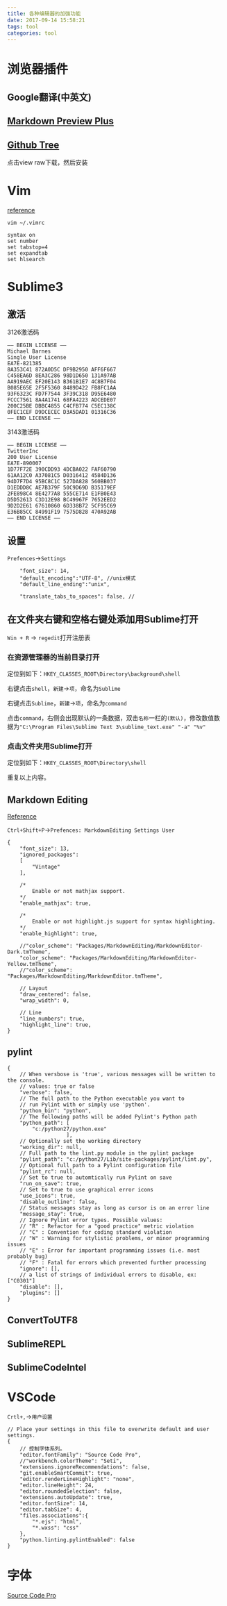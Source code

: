 ```yaml
---
title: 各种编辑器的加强功能
date: 2017-09-14 15:58:21
tags: tool
categories: tool
---
```


# 浏览器插件

<!-- more -->

## Google翻译(中英文)

## [Markdown Preview Plus](https://chrome.google.com/webstore/detail/markdown-preview-plus/febilkbfcbhebfnokafefeacimjdckgl?utm_source=chrome-app-launcher-info-dialog)

## [Github Tree](https://github.com/buunguyen/octotree/blob/master/dist/chrome.crx)

点击view raw下载，然后安装

# Vim

[reference](http://www.cnblogs.com/wangj08/archive/2013/03/13/2957309.html)

`vim ~/.vimrc`

```
syntax on
set number
set tabstop=4
set expandtab
set hlsearch
```

# Sublime3

## 激活

3126激活码

```
—– BEGIN LICENSE —–
Michael Barnes
Single User License
EA7E-821385
8A353C41 872A0D5C DF9B2950 AFF6F667
C458EA6D 8EA3C286 98D1D650 131A97AB
AA919AEC EF20E143 B361B1E7 4C8B7F04
B085E65E 2F5F5360 8489D422 FB8FC1AA
93F6323C FD7F7544 3F39C318 D95E6480
FCCC7561 8A4A1741 68FA4223 ADCEDE07
200C25BE DBBC4855 C4CFB774 C5EC138C
0FEC1CEF D9DCECEC D3A5DAD1 01316C36
—— END LICENSE ——
```

3143激活码

```
—– BEGIN LICENSE —–  
TwitterInc  
200 User License  
EA7E-890007  
1D77F72E 390CDD93 4DCBA022 FAF60790  
61AA12C0 A37081C5 D0316412 4584D136  
94D7F7D4 95BC8C1C 527DA828 560BB037  
D1EDDD8C AE7B379F 50C9D69D B35179EF  
2FE898C4 8E4277A8 555CE714 E1FB0E43  
D5D52613 C3D12E98 BC49967F 7652EED2  
9D2D2E61 67610860 6D338B72 5CF95C69  
E36B85CC 84991F19 7575D828 470A92AB  
—— END LICENSE —— 
```

## 设置

`Prefences`->`Settings`

```
    "font_size": 14,
    "default_encoding":"UTF-8", //unix模式
    "default_line_ending":"unix",

    "translate_tabs_to_spaces": false, //
```

## 在文件夹右键和空格右键处添加用Sublime打开

`Win + R` -> `regedit`打开注册表

### 在资源管理器的当前目录打开

定位到如下：`HKEY_CLASSES_ROOT\Directory\background\shell`

右键点击`shell`，`新建`->`项`，命名为`Sublime`

右键点击`Sublime`，`新建`->`项`，命名为`command`

点击`command`，右侧会出现默认的一条数据，双击`名称`一栏的`(默认)`，修改数值数据为`"C:\Program Files\Sublime Text 3\sublime_text.exe" "-a" "%v"`

### 点击文件夹用Sublime打开

定位到如下：`HKEY_CLASSES_ROOT\Directory\shell`

重复以上内容。

## Markdown Editing

[Reference](http://blog.csdn.net/hfut_jf/article/details/52853868)

`Ctrl+Shift+P`->`Prefences: MarkdownEditing Settings User`

```
{
    "font_size": 13,
    "ignored_packages":
    [
        "Vintage"
    ],

    /*
        Enable or not mathjax support.
    */
    "enable_mathjax": true,

    /*
        Enable or not highlight.js support for syntax highlighting.
    */
    "enable_highlight": true,

    //"color_scheme": "Packages/MarkdownEditing/MarkdownEditor-Dark.tmTheme",
    "color_scheme": "Packages/MarkdownEditing/MarkdownEditor-Yellow.tmTheme",
    //"color_scheme": "Packages/MarkdownEditing/MarkdownEditor.tmTheme",

    // Layout
    "draw_centered": false,
    "wrap_width": 0,

    // Line
    "line_numbers": true,
    "highlight_line": true,
}
```

## pylint

```
{
    // When versbose is 'true', various messages will be written to the console.
    // values: true or false
    "verbose": false,
    // The full path to the Python executable you want to
    // run Pylint with or simply use 'python'.
    "python_bin": "python",
    // The following paths will be added Pylint's Python path
    "python_path": [
        "c:/python27/python.exe"
                   ],
    // Optionally set the working directory
    "working_dir": null,
    // Full path to the lint.py module in the pylint package
    "pylint_path": "c:/python27/Lib/site-packages/pylint/lint.py",
    // Optional full path to a Pylint configuration file
    "pylint_rc": null,
    // Set to true to automtically run Pylint on save
    "run_on_save": true,
    // Set to true to use graphical error icons
    "use_icons": true,
    "disable_outline": false,
    // Status messages stay as long as cursor is on an error line
    "message_stay": true,
    // Ignore Pylint error types. Possible values:
    // "R" : Refactor for a "good practice" metric violation
    // "C" : Convention for coding standard violation
    // "W" : Warning for stylistic problems, or minor programming issues
    // "E" : Error for important programming issues (i.e. most probably bug)
    // "F" : Fatal for errors which prevented further processing
    "ignore": [],
    // a list of strings of individual errors to disable, ex: ["C0301"]
    "disable": [],
    "plugins": []
}
```

## ConvertToUTF8

## SublimeREPL

## SublimeCodeIntel

# VSCode

`Crtl+,`->`用户设置`

```
// Place your settings in this file to overwrite default and user settings.
{
    // 控制字体系列。
    "editor.fontFamily": "Source Code Pro",
    //"workbench.colorTheme": "Seti",
    "extensions.ignoreRecommendations": false,
    "git.enableSmartCommit": true,
    "editor.renderLineHighlight": "none",
    "editor.lineHeight": 24,
    "editor.roundedSelection": false,
    "extensions.autoUpdate": true,
    "editor.fontSize": 14,
    "editor.tabSize": 4,
    "files.associations":{
        "*.ejs": "html",
        "*.wxss": "css"
    },
    "python.linting.pylintEnabled": false
}
```

# 字体

[Source Code Pro](https://github.com/adobe-fonts/source-code-pro)
